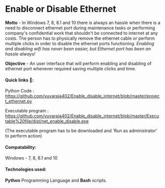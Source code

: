 # Enable or Disable Ethernet

<b>Motto</b> - In Windows 7, 8, 8.1 and 10 there is always an hassle when there is a need to disconnect ethernet port during maintenance tasks or performing company's confidential work that shouldn't be connected to internet at any costs. The person has to physically remove the ethernet cable or perform multiple clicks in order to disable the ethernet ports functioning. <i>Enabling and disabling wifi has never been easier, but Ethernet port has been an hassle always!</i>

<b>Objective</b> - An user interface that will perform enabling and disabling of ethernet port whenever required saving multiple clicks and time. 

#### Quick links :link::
Python Code : https://github.com/yuvaraja402/Enable_disable_internet/blob/master/project_ethernet.py

Executable program : https://github.com/yuvaraja402/Enable_disable_internet/blob/master/Executable%20file/dist/net_enable_disable.exe

(The executable program has to be downloaded and 'Run as administrator' to perform action)
#### Compatability:
Windows - 7, 8, 8.1 and 10
#### Technologies used:
<b>Python</b> Programming Language and <b>Bash</b> scripts.
